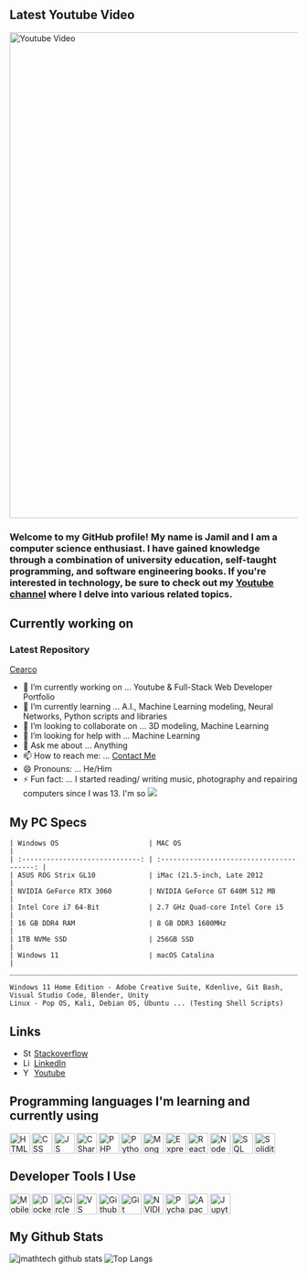 ## Latest Youtube Video
<a href="https://www.youtube.com/watch?v=mT7iY6COaTU" target="_new"> <img src="https://user-images.githubusercontent.com/36749450/224736765-54978780-f75b-4445-b041-cd5fe86464f8.png" alt="Youtube Video" width="850" /></a>  

### Welcome to my GitHub profile! My name is Jamil and I am a computer science enthusiast. I have gained knowledge through a combination of university education, self-taught programming, and software engineering books. If you're interested in technology, be sure to check out my <a href="https://www.youtube.com/channel/UCa188a_sfeGL69KswFdP1tA?sub_confirmation=1">Youtube channel</a> where I delve into various related topics.

## Currently working on

### Latest Repository
<a href="https://github.com/jmathtech/Cearco">Cearco</a>

- 🔭 I’m currently working on ... Youtube & Full-Stack Web Developer Portfolio
- 🌱 I’m currently learning ... A.I., Machine Learning modeling, Neural Networks, Python scripts and libraries
- 👯 I’m looking to collaborate on ... 3D modeling, Machine Learning
- 🤔 I’m looking for help with ... Machine Learning
- 💬 Ask me about ... Anything
- 📫 How to reach me: ... [Contact Me](mailto:admin@jamilimages.com)
- 😄 Pronouns: ... He/Him
- ⚡ Fun fact: ... I started reading/ writing music, photography and repairing computers since I was 13. I'm so <img src="https://camo.githubusercontent.com/abb97269de2982c379cbc128bba93ba724d8822bfbe082737772bd4feb59cb54/68747470733a2f2f63646e2e7261776769742e636f6d2f73696e647265736f726875732f617765736f6d652f643733303566333864323966656437386661383536353265336136336531353464643865383832392f6d656469612f62616467652e737667">

## My PC Specs
```
| Windows OS                      | MAC OS                                    |
| :-----------------------------: | :---------------------------------------: | 
| ASUS ROG Strix GL10             | iMac (21.5-inch, Late 2012                |
| NVIDIA GeForce RTX 3060         | NVIDIA GeForce GT 640M 512 MB             |
| Intel Core i7 64-Bit            | 2.7 GHz Quad-core Intel Core i5           | 
| 16 GB DDR4 RAM                  | 8 GB DDR3 1600MHz                         |
| 1TB NVMe SSD                    | 256GB SSD                                 |
| Windows 11                      | macOS Catalina                            |
_______________________________________________________________________________

Windows 11 Home Edition - Adobe Creative Suite, Kdenlive, Git Bash, Visual Studio Code, Blender, Unity
Linux - Pop OS, Kali, Debian OS, Ubuntu ... (Testing Shell Scripts)
```

## Links
- <img align="left" alt="Stackoverflow" width="16" src="https://upload.wikimedia.org/wikipedia/commons/thumb/e/ef/Stack_Overflow_icon.svg/240px-Stack_Overflow_icon.svg.png" />[Stackoverflow](https://stackoverflow.com/users/12920349/jamil-matheny)
- <img align="left" alt="LinkedIn" width="16" src="https://upload.wikimedia.org/wikipedia/commons/thumb/8/81/LinkedIn_icon.svg/72px-LinkedIn_icon.svg.png" />[LinkedIn](https://www.linkedin.com/in/jamilmatheny)
- <img align="left" alt="Youtube" width="16" src="https://user-images.githubusercontent.com/36749450/182968966-11dcf53b-0565-4e33-b450-7a17602c2a7d.png" /> [Youtube](https://www.youtube.com/channel/UCa188a_sfeGL69KswFdP1tA)


## Programming languages I'm learning and currently using
<img align="left" alt="HTML" width="36px" src="https://user-images.githubusercontent.com/36749450/177061186-fae2ca56-0d6d-4b7e-82d4-b1994ffe0ac0.png" /> 
<img align="left" alt="CSS" width="36px" src="https://user-images.githubusercontent.com/36749450/177061183-be13e28c-8239-454c-89bb-305f167e4cd8.png" /> 
<img align="left" alt="JS" width="36px" src="https://user-images.githubusercontent.com/36749450/177061328-6beb2683-e60c-4aef-bc90-3b0266503df8.png" /> 
<img align="left" alt="C Sharp" width="36px" src="https://user-images.githubusercontent.com/36749450/177061419-531d23ef-ada9-4922-8c39-d9481b7c3225.svg" /> 
<img align="left" alt="PHP" width="36px" src="https://user-images.githubusercontent.com/36749450/177062060-d9001d61-4cd9-4b22-b101-3e682d547b8d.png" /> 
<img align="left" alt="Python" width="36px" src="https://user-images.githubusercontent.com/36749450/177064625-625d95f3-ff78-41dd-af73-b38a52e4030c.svg" /> 
<img align="left" alt="Mongo DB" width="36px" src="https://user-images.githubusercontent.com/36749450/177061842-11d38c3f-752c-42ea-a072-11a9ecafe357.svg" /> 
<img align="left" alt="Express JS" width="36px" src="https://user-images.githubusercontent.com/36749450/177061902-88c0a898-fc24-43a0-bb2f-8c9d0d6895ea.png" />
<img align="left" alt="React" width="36px" src="https://user-images.githubusercontent.com/36749450/177061333-c348936b-7aa6-4a3e-a408-c525d478f4e5.png" /> 
<img align="left" alt="Node JS" width="36px" src="https://user-images.githubusercontent.com/36749450/177061691-8238df72-82ec-4653-a371-f438dec89de4.png" /> 
<img align="left" alt="SQL" width="36px" src="https://user-images.githubusercontent.com/36749450/177061783-c6c445a0-a064-4094-a14f-7365cd955f01.png" /> 
<img align="left" alt="Solidity" width="36px" src="https://user-images.githubusercontent.com/36749450/177066400-d12ac619-17d1-408f-8d3b-d6eca3f0998b.svg" />

<br><br>

## Developer Tools I Use
<img align="left" alt="Mobile Dev" width="36px" src="https://user-images.githubusercontent.com/36749450/177062150-e0b37c76-ac6f-45b6-b82b-d565b2d79023.png" />
<img align="left" alt="Docker" width="36px" src="https://user-images.githubusercontent.com/36749450/177062468-6ec488a9-aa72-4ee6-adca-94c8c71df004.svg" />
<img align="left" alt="Circle CI" width="36px" src="https://user-images.githubusercontent.com/36749450/177062519-ef1b7a6f-54ca-4764-95a7-ab5097dd7fda.png" />
<img align="left" alt="VS Code" width="36px" src="https://user-images.githubusercontent.com/36749450/177062650-ef09b71f-8cc8-48be-b844-05b5856d4f1a.png" />
<img align="left" alt="Github" width="36px" src="https://user-images.githubusercontent.com/36749450/177064697-6a05b929-79ae-4bcd-aa27-6cdc4d181427.svg" />
<img align="left" alt="Git" width="36px" src="https://user-images.githubusercontent.com/36749450/177064788-1a7b909b-61f3-492e-8825-02d942af17d7.svg" />
<img align="left" alt="NVIDIA Cuda" width="36px" src="https://user-images.githubusercontent.com/36749450/177064930-66700e5e-0e5f-4e40-9f7b-ff6fa06b5d91.svg" />
<img align="left" alt="Pycharm" width="36px" src="https://user-images.githubusercontent.com/36749450/177065120-cc613933-0ba4-45f8-98cc-880156b73160.png" />
<img align="left" alt="Apache" width="36px" src="https://user-images.githubusercontent.com/36749450/177065683-326092db-6b32-4bec-af1f-fe0466634297.svg" />
<img align="left" alt="Jupyter Notebook" width="36px" src="https://user-images.githubusercontent.com/36749450/177435541-d937c664-166f-4285-8f85-0feb9db7bf6f.svg" />

<br><br>

## My Github Stats
<img align="left" alt="jmathtech github stats" src="https://github-readme-stats.vercel.app/api?username=jmathtech&show_icons=true&hide_border=true&hide=contribs&theme=darcula" /> 

![Top Langs](https://github-readme-stats.vercel.app/api/top-langs/?username=jmathtech&theme=darcula)
